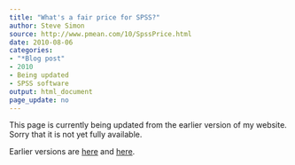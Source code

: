 ```yaml
---
title: "What's a fair price for SPSS?"
author: Steve Simon
source: http://www.pmean.com/10/SpssPrice.html
date: 2010-08-06
categories:
- "*Blog post"
- 2010
- Being updated
- SPSS software
output: html_document
page_update: no
---
```


This page is currently being updated from the earlier version of my website. Sorry that it is not yet fully available.

<!---More--->

Earlier versions are [here][sim1] and [here][sim2].

[sim1]: http://www.pmean.com/10/SpssPrice.html
[sim2]: http://new.pmean.com/spss-price/
